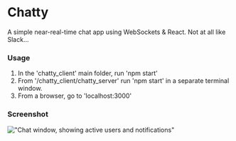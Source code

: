 Chatty
=====================

A simple near-real-time chat app using WebSockets & React. Not at all like Slack...

### Usage

1) In the 'chatty_client' main folder, run 'npm start'
2) From '/chatty_client/chatty_server' run 'npm start' in a separate terminal window.
3) From a browser, go to 'localhost:3000'

### Screenshot
!["Chat window, showing active users and notifications"](https://github.com/pythomike/chatty1/blob/master/docs/hilarity.png)